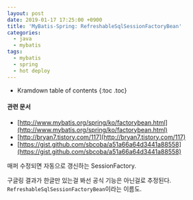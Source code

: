 ```yaml
---
layout: post
date: 2019-01-17 17:25:00 +0900
title: 'MyBatis-Spring: RefreshableSqlSessionFactoryBean'
categories:
  - java
  - mybatis
tags:
  - mybatis
  - spring
  - hot deploy
---
```


* Kramdown table of contents
{:toc .toc}

#### 관련 문서

- [http://www.mybatis.org/spring/ko/factorybean.html](http://www.mybatis.org/spring/ko/factorybean.html)
- [http://bryan7.tistory.com/117](http://bryan7.tistory.com/117)
- [https://gist.github.com/sbcoba/a51a66a64d3441a88558](https://gist.github.com/sbcoba/a51a66a64d3441a88558)

매퍼 수정되면 자동으로 갱신하는 SessionFactory.

구글링 결과가 한글만 있는걸 봐선 공식 기능은 아닌걸로 추정된다. `RefreshableSqlSessionFactoryBean`이라는 이름도.
